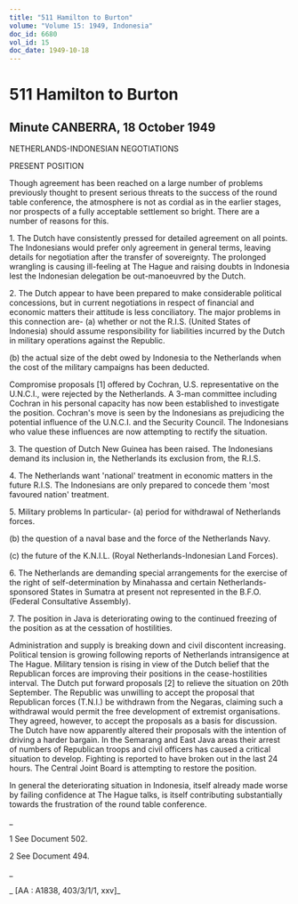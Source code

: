 ```yaml
---
title: "511 Hamilton to Burton"
volume: "Volume 15: 1949, Indonesia"
doc_id: 6680
vol_id: 15
doc_date: 1949-10-18
---
```


# 511 Hamilton to Burton

## Minute CANBERRA, 18 October 1949

NETHERLANDS-INDONESIAN NEGOTIATIONS

PRESENT POSITION

Though agreement has been reached on a large number of problems previously thought to present serious threats to the success of the round table conference, the atmosphere is not as cordial as in the earlier stages, nor prospects of a fully acceptable settlement so bright. There are a number of reasons for this.

1\. The Dutch have consistently pressed for detailed agreement on all points. The Indonesians would prefer only agreement in general terms, leaving details for negotiation after the transfer of sovereignty. The prolonged wrangling is causing ill-feeling at The Hague and raising doubts in Indonesia lest the Indonesian delegation be out-manoeuvred by the Dutch.

2\. The Dutch appear to have been prepared to make considerable political concessions, but in current negotiations in respect of financial and economic matters their attitude is less conciliatory. The major problems in this connection are- (a) whether or not the R.I.S. (United States of Indonesia) should assume responsibility for liabilities incurred by the Dutch in military operations against the Republic.

(b) the actual size of the debt owed by Indonesia to the Netherlands when the cost of the military campaigns has been deducted.

Compromise proposals [1] offered by Cochran, U.S. representative on the U.N.C.I., were rejected by the Netherlands. A 3-man committee including Cochran in his personal capacity has now been established to investigate the position. Cochran's move is seen by the Indonesians as prejudicing the potential influence of the U.N.C.I. and the Security Council. The Indonesians who value these influences are now attempting to rectify the situation.

3\. The question of Dutch New Guinea has been raised. The Indonesians demand its inclusion in, the Netherlands its exclusion from, the R.I.S.

4\. The Netherlands want 'national' treatment in economic matters in the future R.I.S. The Indonesians are only prepared to concede them 'most favoured nation' treatment.

5\. Military problems In particular- (a) period for withdrawal of Netherlands forces.

(b) the question of a naval base and the force of the Netherlands Navy.

(c) the future of the K.N.I.L. (Royal Netherlands-Indonesian Land Forces).

6\. The Netherlands are demanding special arrangements for the exercise of the right of self-determination by Minahassa and certain Netherlands-sponsored States in Sumatra at present not represented in the B.F.O. (Federal Consultative Assembly).

7\. The position in Java is deteriorating owing to the continued freezing of the position as at the cessation of hostilities.

Administration and supply is breaking down and civil discontent increasing. Political tension is growing following reports of Netherlands intransigence at The Hague. Military tension is rising in view of the Dutch belief that the Republican forces are improving their positions in the cease-hostilities interval. The Dutch put forward proposals [2] to relieve the situation on 20th September. The Republic was unwilling to accept the proposal that Republican forces (T.N.I.) be withdrawn from the Negaras, claiming such a withdrawal would permit the free development of extremist organisations. They agreed, however, to accept the proposals as a basis for discussion. The Dutch have now apparently altered their proposals with the intention of driving a harder bargain. In the Semarang and East Java areas their arrest of numbers of Republican troops and civil officers has caused a critical situation to develop. Fighting is reported to have broken out in the last 24 hours. The Central Joint Board is attempting to restore the position.

In general the deteriorating situation in Indonesia, itself already made worse by failing confidence at The Hague talks, is itself contributing substantially towards the frustration of the round table conference.

_

1 See Document 502.

2 See Document 494.

_

_ [AA : A1838, 403/3/1/1, xxv]_
